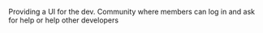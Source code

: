 Providing a UI for the dev. Community where members can log in and ask for help or help other developers
